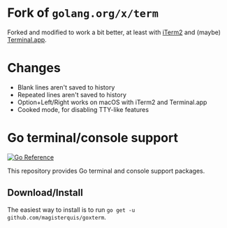 Fork of `golang.org/x/term`
===========================
Forked and modified to work a bit better,
at least with [iTerm2](https://iterm2.com)
and (maybe) [Terminal.app](https://support.apple.com/guide/terminal/welcome/mac).

# Changes
- Blank lines aren't saved to history
- Repeated lines aren't saved to history
- Option+Left/Right works on macOS with iTerm2 and Terminal.app
- Cooked mode, for disabling TTY-like features

# Go terminal/console support

[![Go Reference](https://pkg.go.dev/badge/github.com/magisterquis/goxterm.svg)](https://pkg.go.dev/github.com/magisterquis/goxterm)

This repository provides Go terminal and console support packages.

## Download/Install

The easiest way to install is to run
`go get -u github.com/magisterquis/goxterm`.
